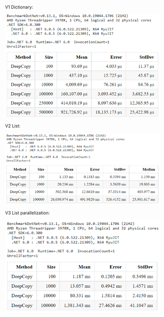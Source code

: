 V1 Dictionary:

![TestResult](/test_result.png)

V2 List:

![TestResult](/test_resultV2.png)

V3 List parallelization:

![TestResult](/test_resultV3.png)
